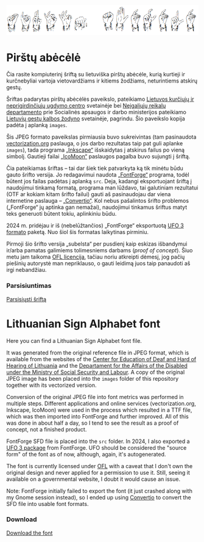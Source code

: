 ![Pirštų abėcėlė](images/antraštė.png)

# Pirštų abėcėlė

Čia rasite kompiuterinį šriftą su lietuviška pirštų abėcėle, kurią kurtieji ir kurčnebyliai vartoja vietovardžiams ir kitiems žodžiams, neturintiems atskirų gestų.

Šriftas padarytas pirštų abėcėlės paveikslo, pateikiamo [Lietuvos kurčiųjų ir neprigirdinčiųjų ugdymo centro](http://www.deafcenter.lt/gestu-kalba/) svetainėje bei [Neįgaliųjų reikalų departamento](http://www.ndt.lt/) prie Socialinės apsaugos ir darbo ministerijos pateikiamo [Lietuvių gestų kalbos žodyno](http://lgkz.ndt.lt/pirstu-abecele) svetainėje, pagrindu. Šio paveikslo kopija padėta į aplanką `images`.

Šis JPEG formato paveikslas pirmiausia buvo sukreivintas (tam pasinaudota [vectorization.org](https://www.vectorization.org/) paslauga, o jos darbo rezultatas taip pat guli aplanke `images`), tada programa [„Inkscape“](https://inkscape.org/) išskaidytas į atskirus failus po vieną simbolį. Gautieji failai [„IcoMoon“](https://icomoon.io/) paslaugos pagalba buvo sujungti į šriftą.

Čia pateikiamas šriftas – tai dar šiek tiek patvarkyta ką tik minėtu būdu gauto šrifto versija. Jo redagavimui naudota [„FontForge“](https://fontforge.org/) programa, todėl būtent jos failas padėtas į aplanką `src`. Deja, kadangi eksportuojant šriftą į naudojimui tinkamą formatą, programa man lūždavo, tai galutiniam rezultatui (OTF ar kokiam kitam šrifto failui) gauti aš pasinaudojau dar viena internetine paslauga – [„Convertio“](https://convertio.co/). Kol nebus pašalintos šrifto problemos („FontForge“ jų aptinka gan nemažai), naudojimui tinkamus šriftus matyt teks generuoti būtent tokiu, aplinkiniu būdu.

2024 m. pridėjau ir iš (nebelūžtančios) „FontForge“ eksportuotą [UFO 3 formato](https://unifiedfontobject.org/) paketą. Nuo šiol šis formatas laikytinas pirminiu.

Pirmoji šio šrifto versija „subelsta“ per pusdienį kaip eskizas išbandymui ir/arba pamatas galimiems tolimesniems darbams (*proof of concept*). Šiuo metu jam taikoma [OFL licencija](http://scripts.sil.org/OFL), tačiau noriu atkreipti dėmesį, jog pačių piešinių autorystė man nepriklauso, o gauti leidimą juos taip panaudoti aš irgi nebandžiau.

### Parsisiuntimas

[Parsisiųsti šriftą](https://github.com/rimas-kudelis/lithuanian-sign-alphabet-font/releases)

# Lithuanian Sign Alphabet font

Here you can find a Lithuanian Sign Alphabet font file.

It was generated from the original reference file in JPEG format, which is available from the websites of the [Center for Education of Deaf and Hard of Hearing of Lithuania](http://www.deafcenter.lt/en/) and the [Departament for the Affairs of the Disabled under the Ministry of Social Security and Labour](http://www.ndt.lt/en/). A copy of the original JPEG image has been placed into the `images` folder of this repository together with its vectorized version.

Conversion of the original JPEG file into font metrics was performed in multiple steps. Different applications and online services (vectorization.org, Inkscape, IcoMoon) were used in the process which resulted in a TTF file, which was then imported into FontForge and further improved. All of this was done in about half a day, so I tend to see the result as a proof of concept, not a finished product.

FontForge SFD file is placed into the `src` folder. In 2024, I also exported a [UFO 3 package](https://unifiedfontobject.org/) from FontForge. UFO should be considered the "source form" of the font as of now, although, again, it's autogenerated.

The font is currently licensed under [OFL](http://scripts.sil.org/OFL) with a caveat that I don't own the original design and never applied for a permission to use it. Still, seeing it available on a governmental website, I doubt it would cause an issue.

Note: FontForge initially failed to export the font (it just crashed along with my Gnome session instead), so I ended up using [Convertio](https://convertio.co/) to convert the SFD file into usable font formats.

### Download

[Download the font](https://github.com/rimas-kudelis/lithuanian-sign-alphabet-font/releases)
